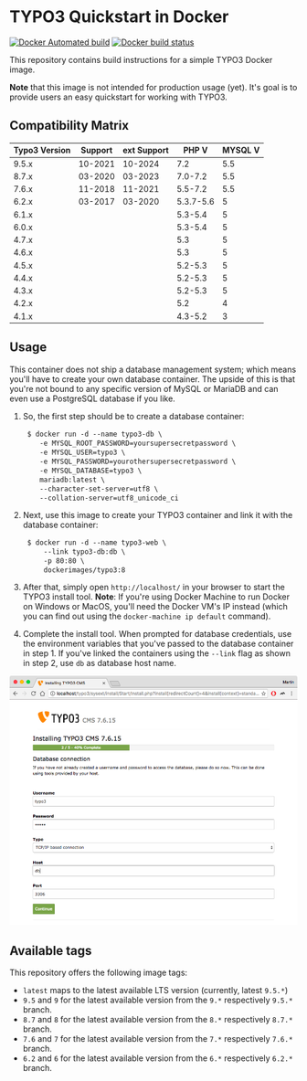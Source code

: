 TYPO3 Quickstart in Docker
==========================

[![Docker Automated build](https://img.shields.io/docker/automated/dockerimages/typo3.svg)](https://hub.docker.com/r/dockerimages/typo3/)
[![Docker build status](https://img.shields.io/docker/build/dockerimages/typo3.svg)](https://hub.docker.com/r/dockerimages/typo3/)

This repository contains build instructions for a simple TYPO3 Docker image.

**Note** that this image is not intended for production usage (yet). It's goal is to provide users an easy quickstart for working with TYPO3.


## Compatibility Matrix
| Typo3 Version | Support | ext Support | PHP V | MYSQL V |
|---------------|---------|-------------|-------|---------|
| 9.5.x         | 10-2021 | 10-2024 | 7.2       | 5.5 |
| 8.7.x         | 03-2020 | 03-2023 | 7.0-7.2   | 5.5 |
| 7.6.x         | 11-2018 | 11-2021 | 5.5-7.2   | 5.5 |
| 6.2.x         | 03-2017 | 03-2020 | 5.3.7-5.6 | 5
| 6.1.x         |         |         | 5.3-5.4   | 5
| 6.0.x         |         |  	    | 5.3-5.4	| 5
| 4.7.x         |         | 	    | 5.3       | 5
| 4.6.x         |         | 	    | 5.3       | 5
| 4.5.x         |         | 	    | 5.2-5.3	| 5
| 4.4.x         |         | 	    | 5.2-5.3	| 5
| 4.3.x         |         | 	    | 5.2-5.3	| 5
| 4.2.x         |         | 	    | 5.2       | 4
| 4.1.x         |         | 	    | 4.3-5.2	| 3


Usage
-----

This container does not ship a database management system; which means you'll have to create your own database container. The upside of this is that you're not bound to any specific version of MySQL or MariaDB and can even use a PostgreSQL database if you like.

1. So, the first step should be to create a database container:

        $ docker run -d --name typo3-db \
           -e MYSQL_ROOT_PASSWORD=yoursupersecretpassword \
           -e MYSQL_USER=typo3 \
           -e MYSQL_PASSWORD=yourothersupersecretpassword \
           -e MYSQL_DATABASE=typo3 \
           mariadb:latest \
           --character-set-server=utf8 \
           --collation-server=utf8_unicode_ci

2. Next, use this image to create your TYPO3 container and link it with the database container:

        $ docker run -d --name typo3-web \
            --link typo3-db:db \
            -p 80:80 \
            dockerimages/typo3:8

3. After that, simply open `http://localhost/` in your browser to start the TYPO3 install tool. **Note**: If you're using Docker Machine to run Docker on Windows or MacOS, you'll need the Docker VM's IP instead (which you can find out using the `docker-machine ip default` command).

4. Complete the install tool. When prompted for database credentials, use the environment variables that you've passed to the database container in step 1. If you've linked the containers using the `--link` flag as shown in step 2, use `db` as database host name.

 ![](doc/database-setup.png)

Available tags
--------------

This repository offers the following image tags:

- `latest` maps to the latest available LTS version (currently, latest `9.5.*`)
- `9.5` and `9` for the latest available version from the `9.*` respectively `9.5.*` branch.
- `8.7` and `8` for the latest available version from the `8.*` respectively `8.7.*` branch.
- `7.6` and `7` for the latest available version from the `7.*` respectively `7.6.*` branch.
- `6.2` and `6` for the latest available version from the `6.*` respectively `6.2.*` branch.


